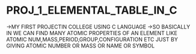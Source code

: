 # PROJ_1_ELEMENTAL_TABLE_IN_C
 ->MY FIRST PROJECTIN COLLEGE USING C LANGUAGE
 ->SO BASICALLY IN WE CAN FIND MANY ATOMIC PROPERTIES OF AN ELEMENT LIKE ATOMIC NUM,MASS,PERIOD,GROUP,CONFIGURATION ETC JUST BY GIVING ATOMIC NUMBER OR MASS OR NAME OR SYMBOL
